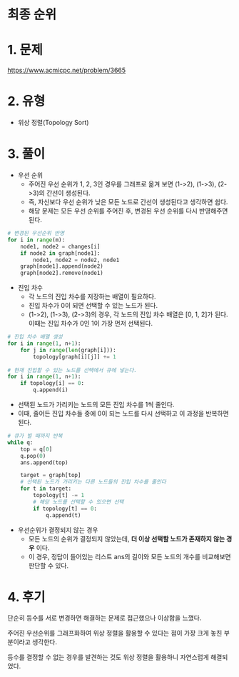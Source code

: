 # 최종 순위

# 1. 문제
https://www.acmicpc.net/problem/3665

# 2. 유형
* 위상 정렬(Topology Sort)

# 3. 풀이
  * 우선 순위
    * 주어진 우선 순위가 1, 2, 3인 경우를 그래프로 옮겨 보면 (1->2), (1->3), (2->3)의 간선이 생성된다.
    * 즉, 자신보다 우선 순위가 낮은 모든 노드로 간선이 생성된다고 생각하면 쉽다.
    * 해당 문제는 모든 우선 순위를 주어진 후, 변경된 우선 순위를 다시 반영해주면 된다.
```python
# 변경된 우선순위 반영
for i in range(m):
    node1, node2 = changes[i]
    if node2 in graph[node1]:
        node1, node2 = node2, node1
    graph[node1].append(node2)
    graph[node2].remove(node1)
```

  * 진입 차수
    * 각 노드의 진입 차수를 저장하는 배열이 필요하다.
    * 진입 차수가 0이 되면 선택할 수 있는 노드가 된다.
    * (1->2), (1->3), (2->3)의 경우, 각 노드의 진입 차수 배열은 [0, 1, 2]가 된다. 이때는 진입 차수가 0인 1이 가장 먼저 선택된다.
    
```python
# 진입 차수 배열 생성
for i in range(1, n+1):
    for j in range(len(graph[i])):
        topology[graph[i][j]] += 1
        
# 현재 진입할 수 있는 노드를 선택에서 큐에 넣는다.
for i in range(1, n+1):
    if topology[i] == 0:
        q.append(i)
```

  * 선택된 노드가 가리키는 노드의 모든 진입 차수를 1씩 줄인다. 
  * 이때, 줄어든 진입 차수들 중에 0이 되는 노드를 다시 선택하고 이 과정을 반복하면 된다.
    
```python
# 큐가 빌 때까지 반복
while q:
    top = q[0]
    q.pop(0)
    ans.append(top)

    target = graph[top]
    # 선택된 노드가 가리키는 다른 노드들의 진입 차수를 줄인다
    for t in target:
        topology[t] -= 1
        # 해당 노드를 선택할 수 있으면 선택
        if topology[t] == 0:
            q.append(t)
```
  * 우선순위가 결정되지 않는 경우
    * 모든 노드의 순위가 결정되지 않았는데, **더 이상 선택할 노드가 존재하지 않는 경우** 이다.
    * 이 경우, 정답이 들어있는 리스트 ans의 길이와 모든 노드의 개수를 비교해보면 판단할 수 있다.
    
# 4. 후기

단순히 등수를 서로 변경하면 해결하는 문제로 접근했으나 이상함을 느꼈다.

주어진 우선순위를 그래프화하여 위상 정렬을 활용할 수 있다는 점이 가장 크게 놓친 부분이라고 생각한다.

등수를 결정할 수 없는 경우를 발견하는 것도 위상 정렬을 활용하니 자연스럽게 해결되었다.
